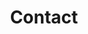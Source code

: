 ---
title: Contact
description: For media, sponsorship, events, or other inquiries, please fill out this Interest Form.
layout: contact
---
